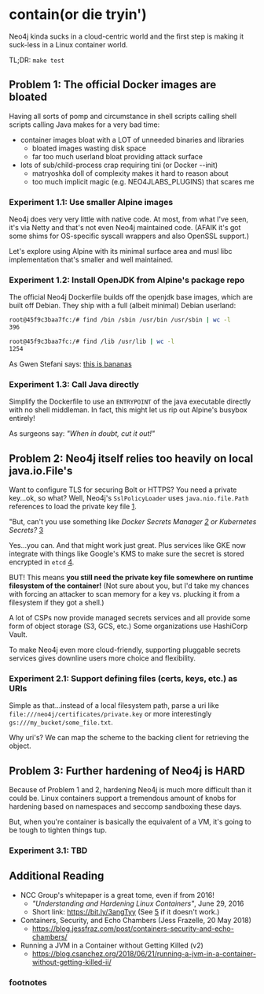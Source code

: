 # contain(or die tryin')

Neo4j kinda sucks in a cloud-centric world and the first step is
making it suck-less in a Linux container world.

TL;DR: `make test`

## Problem 1: The official Docker images are bloated
Having all sorts of pomp and circumstance in shell scripts calling
shell scripts calling Java makes for a very bad time:

* container images bloat with a LOT of unneeded binaries and libraries
  - bloated images wasting disk space
  - far too much userland bloat providing attack surface
* lots of sub/child-process crap requiring tini (or Docker --init)
  - matryoshka doll of complexity makes it hard to reason about
  - too much implicit magic (e.g. NEO4JLABS_PLUGINS) that scares me

### Experiment 1.1: Use smaller Alpine images
Neo4j does very very little with native code. At most, from what I've
seen, it's via Netty and that's not even Neo4j maintained code. (AFAIK
it's got some shims for OS-specific syscall wrappers and also OpenSSL
support.)

Let's explore using Alpine with its minimal surface area and musl libc
implementation that's smaller and well maintained.

### Experiment 1.2: Install OpenJDK from Alpine's package repo
The official Neo4j Dockerfile builds off the openjdk base images,
which are built off Debian. They ship with a full (albeit minimal)
Debian userland:

```bash
root@45f9c3baa7fc:/# find /bin /sbin /usr/bin /usr/sbin | wc -l
396
```

```bash
root@45f9c3baa7fc:/# find /lib /usr/lib | wc -l
1254
```

As Gwen Stefani says: [this is bananas](https://youtu.be/Kgjkth6BRRY?t=150)

### Experiment 1.3: Call Java directly
Simplify the Dockerfile to use an `ENTRYPOINT` of the java executable
directly with no shell middleman. In fact, this might let us rip out
Alpine's busybox entirely!

As surgeons say: _"When in doubt, cut it out!"_

## Problem 2: Neo4j itself relies too heavily on local java.io.File's
Want to configure TLS for securing Bolt or HTTPS? You need a private
key...ok, so what? Well, Neo4j's `SslPolicyLoader` uses
`java.nio.file.Path` references to load the private key file [1][1].

"But, can't you use something like _Docker Secrets Manager [2][2] or
Kubernetes Secrets?_ [3][3]

Yes...you can. And that might work just great. Plus services like GKE
now integrate with things like Google's KMS to make sure the secret is
stored encrypted in `etcd` [4][4].

BUT! This means **you still need the private key file somewhere on
runtime filesystem of the container!** (Not sure about you, but I'd
take my chances with forcing an attacker to scan memory for a key
vs. plucking it from a filesystem if they got a shell.)

A lot of CSPs now provide managed secrets services and all provide
some form of object storage (S3, GCS, etc.) Some organizations use
HashiCorp Vault.

To make Neo4j even more cloud-friendly, supporting pluggable secrets
services gives downline users more choice and flexibility.

### Experiment 2.1: Support defining files (certs, keys, etc.) as URIs
Simple as that...instead of a local filesystem path, parse a uri like
`file:///neo4j/certificates/private.key` or more interestingly
`gs:///my_bucket/some_file.txt`.

Why uri's? We can map the scheme to the backing client for retrieving
the object.

## Problem 3: Further hardening of Neo4j is HARD
Because of Problem 1 and 2, hardening Neo4j is much more difficult
than it could be. Linux containers support a tremendous amount of
knobs for hardening based on namespaces and seccomp sandboxing these
days.

But, when you're container is basically the equivalent of a VM, it's
going to be tough to tighten things tup.

### Experiment 3.1: TBD

## Additional Reading
* NCC Group's whitepaper is a great tome, even if from 2016!
  - _"Understanding and Hardening Linux Containers"_, June 29, 2016
  - Short link: https://bit.ly/3angTyy (See [5][5] if it doesn't work.)
* Containers, Security, and Echo Chambers (Jess Frazelle, 20 May 2018)
  - https://blog.jessfraz.com/post/containers-security-and-echo-chambers/
* Running a JVM in a Container without Getting Killed (v2)
  - https://blog.csanchez.org/2018/06/21/running-a-jvm-in-a-container-without-getting-killed-ii/


### footnotes

[1]: https://github.com/neo4j/neo4j/blob/6d961e5e638e48e91ea58a603f76f2429e569e1d/community/ssl/src/main/java/org/neo4j/ssl/PkiUtils.java#L87

[2]: https://docs.docker.com/engine/swarm/secrets/

[3]: https://kubernetes.io/docs/concepts/configuration/secret/

[4]: https://cloud.google.com/kubernetes-engine/docs/how-to/encrypting-secrets

[5]: https://www.nccgroup.trust/globalassets/our-research/us/whitepapers/2016/april/ncc_group_understanding_hardening_linux_containers-1-1.pdf
